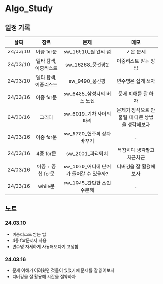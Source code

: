 # Algo_Study

## 일정 기록
|날짜|장르|문제|메모|
|:------:|:---:|:---:|:---:|
|24/03/10|이중 for문|sw_16910_원 안의 점|기본 문제|
|24/03/10|델타 탐색, 이중리스트|sw_16268_풍선팡2|이중리스트 받는 방법|
|24/03/10|델타 탐색, 이중리스트|sw_9490_풍선팡|변수명은 쉽게 쓰자|
|24/03/16|이중 for문|sw_6485_삼성시의 버스 노선|문제 이해를 잘 하자|
|24/03/16|그리디|sw_6019_기차 사이의 파리|문제가 정석으로 안 풀릴 때 다른 방법을 생각해보자|
|24/03/16|이중 for문|sw_5789_현주의 상자 바꾸기|.|
|24/03/16|4중 for문|sw_2001_파리퇴치|복잡하다 생각말고 차근차근|
|24/03/16|이중 + 중첩 for문|sw_1979_어디에 단어가 들어갈 수 있을까?|디버깅을 잘 활용해보자|
|24/03/16|while문|sw_1945_간단한 소인수분해|.|

## 노트

### 24.03.10
- 이중리스트 받는 법
- 4중 for문까지 사용
- 변수명 자세하게 사용해보다가 고생함

### 24.03.16
- 문제 이해가 어려웠던 것들이 있었기에 문제를 잘 읽어보자
- 디버깅을 잘 활용해 시간을 절약하자